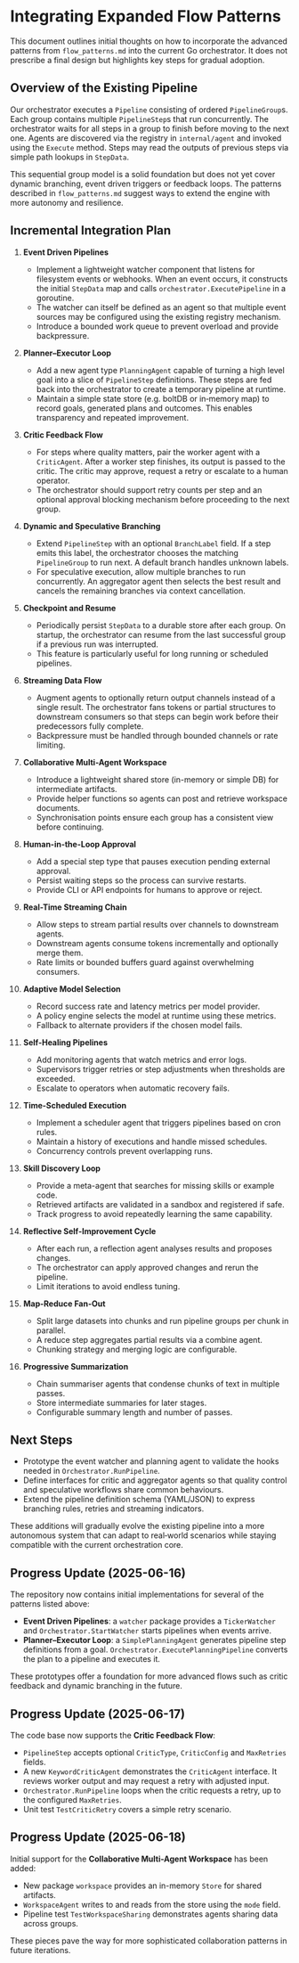 # Integrating Expanded Flow Patterns

This document outlines initial thoughts on how to incorporate the advanced patterns from `flow_patterns.md` into the current Go orchestrator. It does not prescribe a final design but highlights key steps for gradual adoption.

## Overview of the Existing Pipeline

Our orchestrator executes a `Pipeline` consisting of ordered `PipelineGroup`s. Each group contains multiple `PipelineStep`s that run concurrently. The orchestrator waits for all steps in a group to finish before moving to the next one. Agents are discovered via the registry in `internal/agent` and invoked using the `Execute` method. Steps may read the outputs of previous steps via simple path lookups in `StepData`.

This sequential group model is a solid foundation but does not yet cover dynamic branching, event driven triggers or feedback loops. The patterns described in `flow_patterns.md` suggest ways to extend the engine with more autonomy and resilience.

## Incremental Integration Plan

1. **Event Driven Pipelines**
   - Implement a lightweight watcher component that listens for filesystem events or webhooks. When an event occurs, it constructs the initial `StepData` map and calls `orchestrator.ExecutePipeline` in a goroutine.
   - The watcher can itself be defined as an agent so that multiple event sources may be configured using the existing registry mechanism.
   - Introduce a bounded work queue to prevent overload and provide backpressure.

2. **Planner–Executor Loop**
   - Add a new agent type `PlanningAgent` capable of turning a high level goal into a slice of `PipelineStep` definitions. These steps are fed back into the orchestrator to create a temporary pipeline at runtime.
   - Maintain a simple state store (e.g. boltDB or in‑memory map) to record goals, generated plans and outcomes. This enables transparency and repeated improvement.

3. **Critic Feedback Flow**
   - For steps where quality matters, pair the worker agent with a `CriticAgent`. After a worker step finishes, its output is passed to the critic. The critic may approve, request a retry or escalate to a human operator.
   - The orchestrator should support retry counts per step and an optional approval blocking mechanism before proceeding to the next group.

4. **Dynamic and Speculative Branching**
   - Extend `PipelineStep` with an optional `BranchLabel` field. If a step emits this label, the orchestrator chooses the matching `PipelineGroup` to run next. A default branch handles unknown labels.
   - For speculative execution, allow multiple branches to run concurrently. An aggregator agent then selects the best result and cancels the remaining branches via context cancellation.

5. **Checkpoint and Resume**
   - Periodically persist `StepData` to a durable store after each group. On startup, the orchestrator can resume from the last successful group if a previous run was interrupted.
   - This feature is particularly useful for long running or scheduled pipelines.

6. **Streaming Data Flow**
   - Augment agents to optionally return output channels instead of a single result. The orchestrator fans tokens or partial structures to downstream consumers so that steps can begin work before their predecessors fully complete.
   - Backpressure must be handled through bounded channels or rate limiting.

7. **Collaborative Multi-Agent Workspace**
   - Introduce a lightweight shared store (in-memory or simple DB) for intermediate artifacts.
   - Provide helper functions so agents can post and retrieve workspace documents.
   - Synchronisation points ensure each group has a consistent view before continuing.

8. **Human-in-the-Loop Approval**
   - Add a special step type that pauses execution pending external approval.
   - Persist waiting steps so the process can survive restarts.
   - Provide CLI or API endpoints for humans to approve or reject.

9. **Real-Time Streaming Chain**
   - Allow steps to stream partial results over channels to downstream agents.
   - Downstream agents consume tokens incrementally and optionally merge them.
   - Rate limits or bounded buffers guard against overwhelming consumers.

10. **Adaptive Model Selection**
    - Record success rate and latency metrics per model provider.
    - A policy engine selects the model at runtime using these metrics.
    - Fallback to alternate providers if the chosen model fails.

11. **Self-Healing Pipelines**
    - Add monitoring agents that watch metrics and error logs.
    - Supervisors trigger retries or step adjustments when thresholds are exceeded.
    - Escalate to operators when automatic recovery fails.

12. **Time-Scheduled Execution**
    - Implement a scheduler agent that triggers pipelines based on cron rules.
    - Maintain a history of executions and handle missed schedules.
    - Concurrency controls prevent overlapping runs.

13. **Skill Discovery Loop**
    - Provide a meta-agent that searches for missing skills or example code.
    - Retrieved artifacts are validated in a sandbox and registered if safe.
    - Track progress to avoid repeatedly learning the same capability.

14. **Reflective Self-Improvement Cycle**
    - After each run, a reflection agent analyses results and proposes changes.
    - The orchestrator can apply approved changes and rerun the pipeline.
    - Limit iterations to avoid endless tuning.

15. **Map-Reduce Fan-Out**
    - Split large datasets into chunks and run pipeline groups per chunk in parallel.
    - A reduce step aggregates partial results via a combine agent.
    - Chunking strategy and merging logic are configurable.

16. **Progressive Summarization**
    - Chain summariser agents that condense chunks of text in multiple passes.
    - Store intermediate summaries for later stages.
    - Configurable summary length and number of passes.

## Next Steps

- Prototype the event watcher and planning agent to validate the hooks needed in `Orchestrator.RunPipeline`.
- Define interfaces for critic and aggregator agents so that quality control and speculative workflows share common behaviours.
- Extend the pipeline definition schema (YAML/JSON) to express branching rules, retries and streaming indicators.

These additions will gradually evolve the existing pipeline into a more autonomous system that can adapt to real‑world scenarios while staying compatible with the current orchestration core.

## Progress Update (2025-06-16)

The repository now contains initial implementations for several of the patterns listed above:

- **Event Driven Pipelines**: a `watcher` package provides a `TickerWatcher` and
  `Orchestrator.StartWatcher` starts pipelines when events arrive.
- **Planner–Executor Loop**: a `SimplePlanningAgent` generates pipeline step
  definitions from a goal. `Orchestrator.ExecutePlanningPipeline` converts the
  plan to a pipeline and executes it.

These prototypes offer a foundation for more advanced flows such as critic
feedback and dynamic branching in the future.

## Progress Update (2025-06-17)

The code base now supports the **Critic Feedback Flow**:

- `PipelineStep` accepts optional `CriticType`, `CriticConfig` and
  `MaxRetries` fields.
- A new `KeywordCriticAgent` demonstrates the `CriticAgent` interface. It
  reviews worker output and may request a retry with adjusted input.
- `Orchestrator.RunPipeline` loops when the critic requests a retry, up to the
  configured `MaxRetries`.
- Unit test `TestCriticRetry` covers a simple retry scenario.

## Progress Update (2025-06-18)

Initial support for the **Collaborative Multi-Agent Workspace** has been added:

- New package `workspace` provides an in-memory `Store` for shared artifacts.
- `WorkspaceAgent` writes to and reads from the store using the `mode` field.
- Pipeline test `TestWorkspaceSharing` demonstrates agents sharing data across groups.

These pieces pave the way for more sophisticated collaboration patterns in future iterations.
